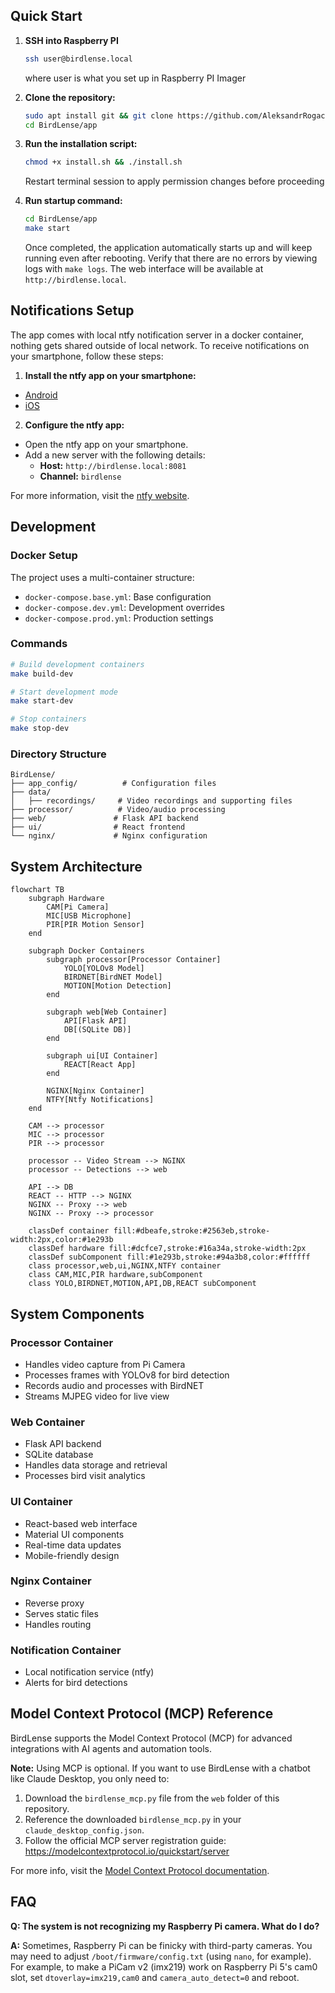## Quick Start

1. **SSH into Raspberry PI**

   ```bash
   ssh user@birdlense.local
   ```

   where user is what you set up in Raspberry PI Imager

2. **Clone the repository:**

   ```bash
   sudo apt install git && git clone https://github.com/AleksandrRogachev94/BirdLense
   cd BirdLense/app
   ```

3. **Run the installation script:**

   ```bash
   chmod +x install.sh && ./install.sh
   ```

   Restart terminal session to apply permission changes before proceeding

4. **Run startup command:**

   ```bash
   cd BirdLense/app
   make start
   ```

   Once completed, the application automatically starts up and will keep running even after rebooting. Verify that there are no errors by viewing logs with `make logs`. The web interface will be available at `http://birdlense.local`.

## Notifications Setup

The app comes with local ntfy notification server in a docker container, nothing gets shared outside of local network. To receive notifications on your smartphone, follow these steps:

1. **Install the ntfy app on your smartphone:**

- [Android](https://play.google.com/store/apps/details?id=io.heckel.ntfy)
- [iOS](https://apps.apple.com/app/ntfy/id1625396347)

2. **Configure the ntfy app:**

- Open the ntfy app on your smartphone.
- Add a new server with the following details:
  - **Host:** `http://birdlense.local:8081`
  - **Channel:** `birdlense`

For more information, visit the [ntfy website](https://ntfy.sh).

## Development

### Docker Setup

The project uses a multi-container structure:

- `docker-compose.base.yml`: Base configuration
- `docker-compose.dev.yml`: Development overrides
- `docker-compose.prod.yml`: Production settings

### Commands

```bash
# Build development containers
make build-dev

# Start development mode
make start-dev

# Stop containers
make stop-dev
```

### Directory Structure

```
BirdLense/
├── app_config/          # Configuration files
├── data/
│   ├── recordings/     # Video recordings and supporting files
├── processor/          # Video/audio processing
├── web/               # Flask API backend
├── ui/                # React frontend
└── nginx/             # Nginx configuration
```

## System Architecture

```mermaid
flowchart TB
    subgraph Hardware
        CAM[Pi Camera]
        MIC[USB Microphone]
        PIR[PIR Motion Sensor]
    end

    subgraph Docker Containers
        subgraph processor[Processor Container]
            YOLO[YOLOv8 Model]
            BIRDNET[BirdNET Model]
            MOTION[Motion Detection]
        end

        subgraph web[Web Container]
            API[Flask API]
            DB[(SQLite DB)]
        end

        subgraph ui[UI Container]
            REACT[React App]
        end

        NGINX[Nginx Container]
        NTFY[Ntfy Notifications]
    end

    CAM --> processor
    MIC --> processor
    PIR --> processor

    processor -- Video Stream --> NGINX
    processor -- Detections --> web

    API --> DB
    REACT -- HTTP --> NGINX
    NGINX -- Proxy --> web
    NGINX -- Proxy --> processor

    classDef container fill:#dbeafe,stroke:#2563eb,stroke-width:2px,color:#1e293b
    classDef hardware fill:#dcfce7,stroke:#16a34a,stroke-width:2px
    classDef subComponent fill:#1e293b,stroke:#94a3b8,color:#ffffff
    class processor,web,ui,NGINX,NTFY container
    class CAM,MIC,PIR hardware,subComponent
    class YOLO,BIRDNET,MOTION,API,DB,REACT subComponent
```

## System Components

### Processor Container

- Handles video capture from Pi Camera
- Processes frames with YOLOv8 for bird detection
- Records audio and processes with BirdNET
- Streams MJPEG video for live view

### Web Container

- Flask API backend
- SQLite database
- Handles data storage and retrieval
- Processes bird visit analytics

### UI Container

- React-based web interface
- Material UI components
- Real-time data updates
- Mobile-friendly design

### Nginx Container

- Reverse proxy
- Serves static files
- Handles routing

### Notification Container

- Local notification service (ntfy)
- Alerts for bird detections

## Model Context Protocol (MCP) Reference

BirdLense supports the Model Context Protocol (MCP) for advanced integrations with AI agents and automation tools.

**Note:** Using MCP is optional. If you want to use BirdLense with a chatbot like Claude Desktop, you only need to:

1. Download the `birdlense_mcp.py` file from the `web` folder of this repository.
2. Reference the downloaded `birdlense_mcp.py` in your `claude_desktop_config.json`.
3. Follow the official MCP server registration guide: https://modelcontextprotocol.io/quickstart/server

For more info, visit the [Model Context Protocol documentation](https://modelcontextprotocol.io/introduction).

## FAQ

**Q: The system is not recognizing my Raspberry Pi camera. What do I do?**

**A:** Sometimes, Raspberry Pi can be finicky with third-party cameras. You may need to adjust `/boot/firmware/config.txt` (using `nano`, for example). For example, to make a PiCam v2 (imx219) work on Raspberry Pi 5's cam0 slot, set `dtoverlay=imx219,cam0` and `camera_auto_detect=0` and reboot.
